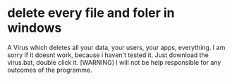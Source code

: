 # delete every file and foler in windows
A Virus which deletes all your data, your users, your apps, everything.
I am sorry if it doesnt work, because i haven't tested it.
Just download the virus.bat, double click it. 
[WARNING]
I will not be help responsible for any outcomes of the programme.
